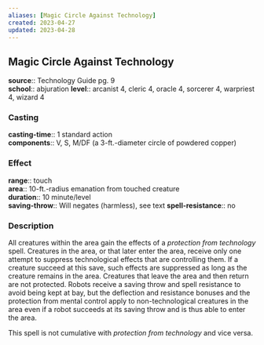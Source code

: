 ```yaml
---
aliases: [Magic Circle Against Technology]
created: 2023-04-27
updated: 2023-04-28
---
```


## Magic Circle Against Technology

**source**:: Technology Guide pg. 9  
**school**:: abjuration
**level**:: arcanist 4, cleric 4, oracle 4, sorcerer 4, warpriest 4, wizard 4

### Casting

**casting-time**:: 1 standard action  
**components**:: V, S, M/DF (a 3-ft.-diameter circle of powdered copper)

### Effect

**range**:: touch  
**area**:: 10-ft.-radius emanation from touched creature  
**duration**:: 10 minute/level  
**saving-throw**:: Will negates (harmless), see text
**spell-resistance**:: no

### Description

All creatures within the area gain the effects of a *protection from technology* spell. Creatures in the area, or that later enter the area, receive only one attempt to suppress technological effects that are controlling them. If a creature succeed at this save, such effects are suppressed as long as the creature remains in the area. Creatures that leave the area and then return are not protected. Robots receive a saving throw and spell resistance to avoid being kept at bay, but the deflection and resistance bonuses and the protection from mental control apply to non-technological creatures in the area even if a robot succeeds at its saving throw and is thus able to enter the area.  
  
This spell is not cumulative with *protection from technology* and vice versa.
